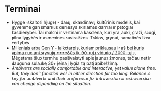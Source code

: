 # Terminai

* Hygge \(skaitosi hjuge\) - danų, skandinavų kultūrinis modelis, kai gyvenime gan smarkus dėmesys skiriamas darniai ir patogiai kasdienybei. Tai maloni ir vertinama kasdiena, kuri yra jauki, graži, saugi, pilna lygybės ir asmeninės saviraiškos. Tokios, grynai, pamatinės Ikea vertybės
* [Millenials arba  Gen Y - laikotarpis, kuriam priklausau ir aš bei kuris apima nuo ankstyvųjų ****80s iki 90-tųjų vidurio / 2000-tųjų.](https://www.wikiwand.com/en/Millennials) Mėgstama šiuo terminu pasišvaistyti apie jaunus žmones, tačiau net ir dauguma sulaukę 30+ įeina į lygiai tą patį apibrėžimą.
* _Ambiverts are socially comfortable and interactive, yet value alone time. But, they don’t function well in either direction for too long. Balance is key for ambiverts and their preference for introversion or extroversion can change depending on the situation._

